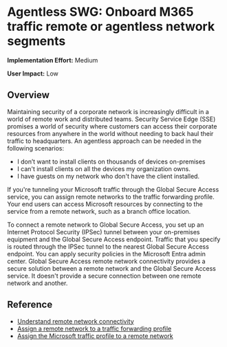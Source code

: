 ﻿# Agentless SWG: Onboard M365 traffic remote or agentless network segments

**Implementation Effort:** Medium 

**User Impact:** Low 
 
## Overview
Maintaining security of a corporate network is increasingly difficult in a world of remote work and distributed teams. Security Service Edge (SSE) promises a world of security where customers can access their corporate resources from anywhere in the world without needing to back haul their traffic to headquarters. An agentless approach can be needed in the following scenarios:
- I don’t want to install clients on thousands of devices on-premises
- I can't install clients on all the devices my organization owns.
- I have guests on my network who don't have the client installed.

If you're tunneling your Microsoft traffic through the Global Secure Access service, you can assign remote networks to the traffic forwarding profile. Your end users can access Microsoft resources by connecting to the service from a remote network, such as a branch office location.

To connect a remote network to Global Secure Access, you set up an Internet Protocol Security (IPSec) tunnel between your on-premises equipment and the Global Secure Access endpoint. Traffic that you specify is routed through the IPSec tunnel to the nearest Global Secure Access endpoint. You can apply security policies in the Microsoft Entra admin center. Global Secure Access remote network connectivity provides a secure solution between a remote network and the Global Secure Access service. It doesn't provide a secure connection between one remote network and another.
  
## Reference

- [Understand remote network connectivity](https://learn.microsoft.com/en-us/entra/global-secure-access/concept-remote-network-connectivity)
- [Assign a remote network to a traffic forwarding profile](https://learn.microsoft.com/en-us/entra/global-secure-access/how-to-assign-traffic-profile-to-remote-network)
- [Assign the Microsoft traffic profile to a remote network](https://learn.microsoft.com/en-us/entra/global-secure-access/how-to-assign-traffic-profile-to-remote-network#assign-the-microsoft-traffic-profile-to-a-remote-network)
